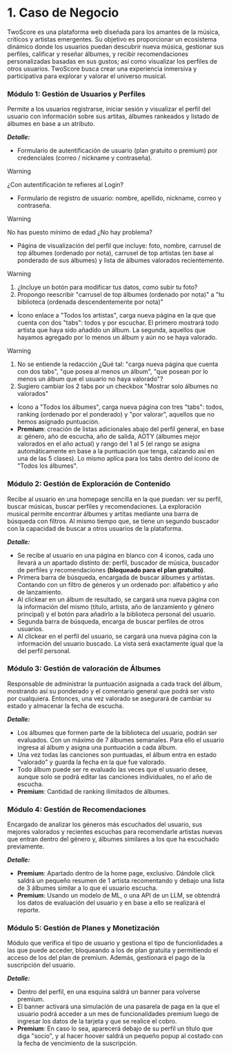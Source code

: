 # 1. Caso de Negocio

TwoScore es una plataforma web diseñada para los amantes de la música, críticos y artistas emergentes. Su objetivo es proporcionar un ecosistema dinámico donde los usuarios puedan descubrir nueva música, gestionar sus perfiles, calificar y reseñar álbumes, y recibir recomendaciones personalizadas basadas en sus gustos; así como visualizar los perfiles de otros usuarios. TwoScore busca crear una experiencia inmersiva y participativa para explorar y valorar el universo musical.

### Módulo 1: Gestión de Usuarios y Perfiles
Permite a los usuarios registrarse, iniciar sesión y visualizar el perfil del usuario con información sobre sus artitas, álbumes rankeados y listado de álbumes en base a un atributo.

***Detalle:***
- Formulario de autentificación de usuario (plan gratuito o premium) por credenciales (correo / nickname y contraseña).
> [!WARNING]
> ¿Con autentificación te refieres al Login?
- Formulario de registro de usuario: nombre, apellido, nickname, correo y contraseña.
> [!WARNING]
> No has puesto mínimo de edad ¿No hay problema?
- Página de visualización del perfil que incluye: foto, nombre, carrusel de top álbumes (ordenado por nota), carrusel de top artistas (en base al ponderado de sus álbumes) y lista de álbumes valorados recientemente.
> [!WARNING]
> 1. ¿Incluye un botón para modificar tus datos, como subir tu foto?
> 2. Propongo reescribir "carrusel de top álbumes (ordenado por nota)" a "tu biblioteca (ordenada descendentemente por nota)"
- Ícono enlace a "Todos los artistas", carga nueva página en la que que cuenta con dos "tabs": todos y por escuchar. El primero mostrará todo artista que haya sido añadido un álbum. La segunda, aquellos que hayamos agregado por lo menos un álbum y aún no se haya valorado.
> [!WARNING]
> 1. No se entiende la redacción ¿Qué tal: "carga nueva página que cuenta con dos tabs", "que posea al menos un álbum", "que posean por lo menos un álbum que el usuario no haya valorado"?
> 2. Sugiero cambiar los 2 tabs por un checkbox "Mostrar solo álbumes no valorados"
- Ícono a "Todos los álbumes", carga nueva página con tres "tabs": todos, ranking (ordenado por el ponderado) y "por valorar", aquellos que no hemos asignado puntuación.
- **Premium**: creación de listas adicionales abajo del perfil general, en base a: género, año de escucha, año de salida, AOTY (álbumes mejor valorados en el año actual) y rango del 1 al 5 (el rango se asigna automáticamente en base a la puntuación que tenga, calzando así en una de las 5 clases). Lo mismo aplica para los tabs dentro del ícono de "Todos los álbumes".

### Módulo 2: Gestión de Exploración de Contenido
Recibe al usuario en una homepage sencilla en la que puedan: ver su perfil, buscar músicas, buscar perfiles y recomendaciones. La exploración musical permite encontrar álbumes y artitas mediante una barra de búsqueda con filtros. Al mismo tiempo que, se tiene un segundo buscador con la capacidad de buscar a otros usuarios de la plataforma.

***Detalle:***
- Se recibe al usuario en una página en blanco con 4 íconos, cada uno llevará a un apartado distinto de: perfil, buscador de música, buscador de perfiles y recomendaciones **(bloqueado para el plan gratuito)**.
- Primera barra de búsqueda, encargada de buscar álbumes y artistas. Contando con un filtro de géneros y un ordenado por: alfabético y año de lanzamiento.
- Al clickear en un álbum de resultado, se cargará una nueva página con la información del mismo (título, artista, año de lanzamiento y género principal) y el botón para añadirlo a la biblioteca personal del usuario.
- Segunda barra de búsqueda, encarga de buscar perfiles de otros usuarios.
- Al clickear en el perfil del usuario, se cargará una nueva página con la información del usuario buscado. La vista será exactamente igual que la del perfil personal.

### Módulo 3: Gestión de valoración de Álbumes
Responsable de administrar la puntuación asignada a cada track del álbum, mostrando así su ponderado y el comentario general que podrá ser visto por cualquiera. Entonces, una vez valorado se asegurará de cambiar su estado y almacenar la fecha de escucha.

***Detalle:***

- Los álbumes que formen parte de la biblioteca del usuario, podrán ser evaluados. Con un máximo de 7 álbumes semanales. Para ello el usuario ingresa al álbum y asigna una puntuación a cada álbum.
- Una vez todas las canciones son puntuadas, el álbum entra en estado "valorado" y guarda la fecha en la que fue valorado.
- Todo álbum puede ser re evaluado las veces que el usuario desee, aunque solo se podrá editar las canciones individuales, no el año de escucha.
- **Premium**: Cantidad de ranking ilimitados de álbumes.

###  Módulo 4: Gestión de Recomendaciones
Encargado de analizar los géneros más escuchados del usuario, sus mejores valorados y recientes escuchas para recomendarle artistas nuevas que entran dentro del género y, álbumes similares a los que ha escuchado previamente.

***Detalle:***

- **Premium**: Apartado dentro de la home page, exclusivo. Dándole click saldrá un pequeño resumen de 1 artista recomentando y debajo una lista de 3 álbumes similar a lo que el usuario escucha.
- **Premium**: Usando un modelo de ML, o una API de un LLM, se obtendrá los datos de evaluación del usuario y en base a ello se realizará el reporte.


###  Módulo 5: Gestión de Planes y Monetización
Módulo que verifica el tipo de usuario y gestiona el tipo de funcionlidades a las que puede acceder, bloqueando a los de plan gratuita y permitiendo el acceso de los del plan de premium. Además, gestionará el pago de la suscripción del usuario.

***Detalle:***

- Dentro del perfil, en una esquina saldrá un banner para volverse premium. 
- El banner activará una simulación de una pasarela de paga en la que el usuario podrá acceder a un mes de funcionalidades premium luego de ingresar los datos de la tarjeta y que se realice el cobro.
- **Premium**: En caso lo sea, aparecerá debajo de su perfil un título que diga "socio", y al hacer hoover saldrá un pequeño popup al costado con la fecha de vencimiento de la suscripción.
